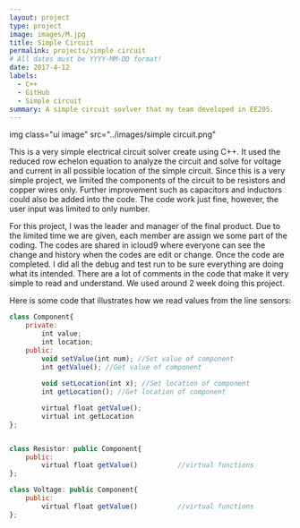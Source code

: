 ```yaml
---
layout: project
type: project
image: images/M.jpg
title: Simple Circuit
permalink: projects/simple circuit
# All dates must be YYYY-MM-DD format!
date: 2017-4-12
labels:
  - C++
  - GitHub
  - Simple circuit 
summary: A simple circuit sovlver that my team developed in EE205.
---
```


<div class="ui small rounded images">
img class="ui image" src="../images/simple circuit.png"
</div>

This is a very simple electrical circuit solver create using C++. It used the reduced row echelon equation to analyze the circuit and solve for voltage and current in all possible location of the simple circuit. Since this is a very simple project, we limited the components of the circuit to be resistors and copper wires only. Further improvement such as capacitors and inductors could also be added into the code. The code work just fine, however, the user input was limited to only number.  

For this project, I was the leader and manager of the final product. Due to the limited time we are given, each member are assign we some part of the coding. The codes are shared in icloud9 where everyone can see the change and history when the codes are edit or change. Once the code are completed. I did all the debug and test run to be sure everything are doing what its intended. There are a lot of comments in the code that make it very simple to read and understand. We used around 2 week doing this project. 

Here is some code that illustrates how we read values from the line sensors:

```js
class Component{
    private:
        int value;
        int location;
    public:
        void setValue(int num); //Set value of component
        int getValue(); //Get value of component
        
        void setLocation(int x); //Set location of component
        int getLocation(); //Get location of component

        virtual float getValue();
        virtual int getLocation
};


class Resistor: public Component{
    public:
        virtual float getValue()          //virtual functions
};

class Voltage: public Component{
    public:
        virtual float getValue()          //virtual functions
};

```
